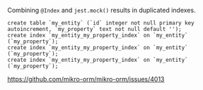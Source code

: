 Combining `@Index` and `jest.mock()` results in duplicated indexes.

```
create table `my_entity` (`id` integer not null primary key autoincrement, `my_property` text not null default '');
create index `my_entity_my_property_index` on `my_entity` (`my_property`);
create index `my_entity_my_property_index` on `my_entity` (`my_property`);
create index `my_entity_my_property_index` on `my_entity` (`my_property`);
```

https://github.com/mikro-orm/mikro-orm/issues/4013
